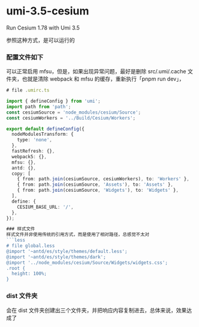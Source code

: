 # umi-3.5-cesium
Run Cesium 1.78 with Umi 3.5

参照这种方式，是可以运行的
### 配置文件如下
可以正常启用 mfsu，但是，如果出现异常问题，最好是删除 src/.umi/.cache 文件夹，也就是清除 webpack 和 mfsu 的缓存，重新执行「pnpm run dev」，
```ts
# file .umirc.ts

import { defineConfig } from 'umi';
import path from 'path';
const cesiumSource = 'node_modules/cesium/Source';
const cesiumWorkers = '../Build/Cesium/Workers';

export default defineConfig({
  nodeModulesTransform: {
    type: 'none',
  },
  fastRefresh: {},
  webpack5: {},
  mfsu: {},
  antd: {},
  copy: [
    { from: path.join(cesiumSource, cesiumWorkers), to: 'Workers' },
    { from: path.join(cesiumSource, 'Assets'), to: 'Assets' },
    { from: path.join(cesiumSource, 'Widgets'), to: 'Widgets' },
  ],
  define: {
    CESIUM_BASE_URL: '/',
  },
});

### 样式文件
样式文件并非使用传统的引用方式，而是使用了相对路径，总感觉不太对
```less
# file global.less
@import '~antd/es/style/themes/default.less';
@import '~antd/es/style/themes/dark';
@import '../node_modules/cesium/Source/Widgets/widgets.css';
.root {
  height: 100%;
}

```
### dist 文件夹
会在 dist 文件夹创建出三个文件夹，并把响应内容复制进去，总体来说，效果达成了
```
